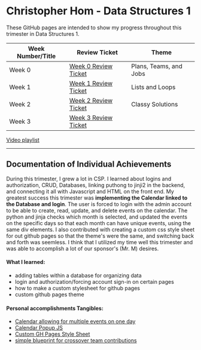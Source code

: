 # Christopher Hom - Data Structures 1
These GitHub pages are intended to show my progress throughout this trimester in Data Structures 1.


Week Number/Title | Review Ticket | Theme |
----- | ----- | ----- |
Week 0 | [Week 0 Review Ticket](https://github.com/AkhilNandhakumar/Guython/issues/10) | Plans, Teams, and Jobs |
Week 1 | [Week 1 Review Ticket](https://github.com/AkhilNandhakumar/Guython/issues/14) | Lists and Loops |
Week 2 | [Week 2 Review Ticket](https://github.com/AkhilNandhakumar/Guython/issues/21) | Classy Solutions |
Week 3 | [Week 3 Review Ticket](https://github.com/AkhilNandhakumar/Guython/issues/27) |  | Video + Final |
 
[Video playlist](https://www.youtube.com/watch?v=gMyALVGe7pk&list=PLz6C6Oy0nScnWnOGFjvnkG3G8Wu2B6IKh)

***
## Documentation of Individual Achievements
During this trimester, I grew a lot in CSP. I learned about logins and authorization, CRUD, Databases, linking puthong to jinji2 in the backend, and connecting it all with Javascript and HTML on the front end. My greatest success this trimester was **implementing the Calendar linked to the Database and login**. The user is forced to login with the admin account to be able to create, read, update, and delete events on the calendar. The python and jinja checks which month is selected, and updated the events on the specific days so that each month can have unique events, using the same div elements. I also contributed with creating a custom css style sheet for out github pages so that the theme's were the same, and switching back and forth was seemless. I think that I utilized my time well this trimester and was able to accomplish a lot of our sponsor's (Mr. M) desires.

#### What I learned:
- adding tables within a database for organizing data
- login and authorization/forcing account sign-in on certain pages
- how to make a custom stylesheet for github pages
- custom github pages theme


#### Personal accomplishments Tangibles:
- [Calendar allowing for multiple events on one day](https://github.com/AkhilNandhakumar/Guython/commit/6674cf65316e3f1536f0eb3ca0d4fbc4f76fa27a)
- [Calendar Popup JS](https://github.com/AkhilNandhakumar/Guython/commit/2ee566da7536a595879f3544c113e33fc5ebce05)
- [Custom GH Pages Style Sheet](https://github.com/AkhilNandhakumar/Guython/blob/main/docs/gh_style.css)
- [simple blueprint for crossover team contributions](https://github.com/AkhilNandhakumar/Guython/commit/731fd2806d7a43ed8ab55f62ed6a5c5a213d996e)
